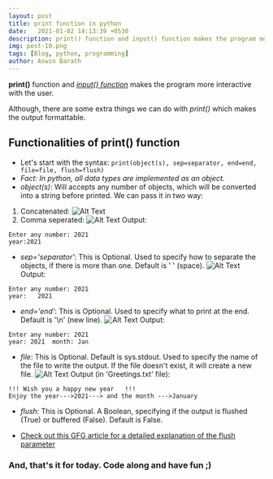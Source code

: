 ```yaml
---
layout: post
title: print function in python
date:   2021-01-02 14:13:39 +0530
description: print() function and input() function makes the program more interactive with the user.
img: post-10.png
tags: [Blog, python, programming]
author: Aswin Barath
---
```

**print()** function and [*input() function*](https://lnkd.in/eXDgD-r) makes the program more interactive with the user.

Although, there are some extra things we can do with *print()* which makes the output formattable.

## Functionalities of print() function
* Let's start with the syntax:
`print(object(s), sep=separator, end=end, file=file, flush=flush)`
* *Fact: In python, all data types are implemented as an object.*
* *object(s)*: Will accepts any number of objects, which will be converted into a string before printed. We can pass it in two way:
1. Concatenated:
![Alt Text](https://dev-to-uploads.s3.amazonaws.com/i/d862yfw68qch0xg4yza2.png)
2. Comma seperated:
![Alt Text](https://dev-to-uploads.s3.amazonaws.com/i/avb86wz6301z7h6d0f42.png)
Output:
```
Enter any number: 2021
year:2021
```

* *sep='separator'*: This is Optional.
Used to specify how to separate the objects, if there is more than one.
Default is ' ' (space).
![Alt Text](https://dev-to-uploads.s3.amazonaws.com/i/zzzxl27vj0sognuihgjj.png)
Output:
```
Enter any number: 2021
year:   2021
```
* *end='end'*:  This is Optional.
Used to specify what to print at the end.
Default is '\n' (new line).
![Alt Text](https://dev-to-uploads.s3.amazonaws.com/i/ytgicradt44tei2tgogp.png)
Output:
```
Enter any number: 2021
year: 2021  month: Jan
```
* *file*: This is Optional. Default is sys.stdout. Used to specify the name of the file to write the output. If the file doesn't exist, it will create a new file.
![Alt Text](https://dev-to-uploads.s3.amazonaws.com/i/hzmz2vapi8vgwlr4zshy.png)
Output (in 'Greetings.txt' file):
```
!!!	Wish you a happy new year	!!!
Enjoy the year--->2021---> and the month --->January

```

* *flush*: This is Optional. A Boolean, specifying if the output is flushed (True) or buffered (False). Default is False.

* [Check out this GFG article for a detailed explanation of the flush parameter](https://www.geeksforgeeks.org/python-sys-stdout-flush/)

### And, that's it for today. Code along and have fun ;)
